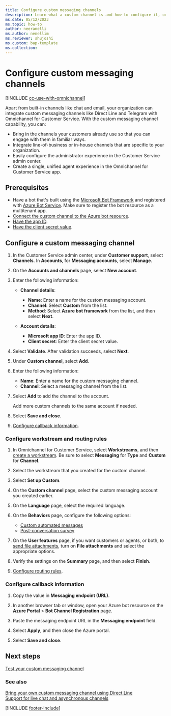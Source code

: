```yaml
---
title: Configure custom messaging channels 
description: Learn what a custom channel is and how to configure it, or bring your own channel, in Omnichannel for Customer Service.
ms.date: 05/12/2023
ms.topic: how-to
author: neeranelli
ms.author: nenellim
ms.reviewer: shujoshi
ms.custom: bap-template
ms.collection:
---
```


# Configure custom messaging channels

[!INCLUDE [cc-use-with-omnichannel](../../includes/cc-use-with-omnichannel.md)]

Apart from built-in channels like chat and email, your organization can integrate custom messaging channels like Direct Line and Telegram with Omnichannel for Customer Service. With the custom messaging channel capability, you can:

- Bring in the channels your customers already use so that you can engage with them in familiar ways.
- Integrate line-of-business or in-house channels that are specific to your organization.
- Easily configure the administrator experience in the Customer Service admin center.
- Create a single, unified agent experience in the Omnichannel for Customer Service app.

## Prerequisites

- Have a bot that's built using the [Microsoft Bot Framework](https://dev.botframework.com) and registered with [Azure Bot Service](/azure/bot-service/bot-service-quickstart-registration?view=azure-bot-service-4.0&preserve-view=true). Make sure to register the bot resource as a multitenant app.
- [Connect the custom channel to the Azure bot resource](/azure/bot-service/bot-service-manage-channels?view=azure-bot-service-4.0&preserve-view=true).
- [Have the app ID](/azure/bot-service/abs-quickstart?view=azure-bot-service-4.0&tabs=userassigned#to-get-your-app-or-tenant-id&preserve-view=true).
- [Have the client secret value](/azure/bot-service/abs-quickstart?view=azure-bot-service-4.0&tabs=userassigned#to-generate-a-new-password&preserve-view=true).

## Configure a custom messaging channel

1. In the Customer Service admin center, under **Customer support**, select **Channels**. In **Accounts**, for **Messaging accounts**, select **Manage**.

1. On the **Accounts and channels** page, select **New account**.

1. Enter the following information:

   - **Channel details**:
      - **Name**: Enter a name for the custom messaging account.
      - **Channel**: Select **Custom** from the list.
      - **Method**: Select **Azure bot framework** from the list, and then select **Next**.

   - **Account details**:
      - **Microsoft app ID**: Enter the app ID.
      - **Client secret**: Enter the client secret value.

1. Select **Validate**. After validation succeeds, select **Next**.

1. Under **Custom channel**, select **Add**.

1. Enter the following information:

   - **Name**: Enter a name for the custom messaging channel.
   - **Channel**: Select a messaging channel from the list.

1. Select **Add** to add the channel to the account.

   Add more custom channels to the same account if needed.

1. Select **Save and close**.

1. [Configure callback information](#configure-callback-information).

### Configure workstream and routing rules

1. In Omnichannel for Customer Service, select **Workstreams**, and then [create a workstream](create-workstreams.md). Be sure to select **Messaging** for **Type** and **Custom** for **Channel**.

1. Select the workstream that you created for the custom channel.

1. Select **Set up Custom**.

1. On the **Custom channel** page, select the custom messaging account you created earlier.

1. On the **Language** page, select the required language.

1. On the **Behaviors** page, configure the following options:

   - [Custom automated messages](configure-automated-message.md)
   - [Post-conversation survey](configure-post-conversation-survey.md)

1. On the **User features** page, if you want customers or agents, or both, to [send file attachments](enable-file-attachments.md), turn on **File attachments** and select the appropriate options.

1. Verify the settings on the **Summary** page, and then select **Finish**.

1. [Configure routing rules](configure-work-classification.md).

### Configure callback information

1. Copy the value in **Messaging endpoint (URL)**.

1. In another browser tab or window, open your Azure bot resource on the **Azure Portal** > **Bot Channel Registration** page.

1. Paste the messaging endpoint URL in the **Messaging endpoint** field.

1. Select **Apply**, and then close the Azure portal.

1. Select **Save and close**.

## Next steps

[Test your custom messaging channel](../develop/test-custom-channel-sample-html.md)

### See also

[Bring your own custom messaging channel using Direct Line](../develop/bring-your-own-channel.md)  
[Support for live chat and asynchronous channels](card-support-in-channels.md)  

[!INCLUDE [footer-include](../../includes/footer-banner.md)]

